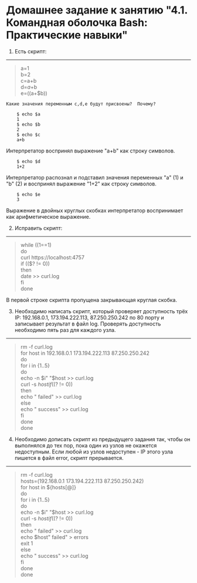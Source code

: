 Домашнее задание к занятию "4.1. Командная оболочка Bash: Практические навыки"
===

1.  Есть скрипт:
---
>a=1  
>b=2  
>c=a+b  
>d=$a+$b  
>e=$(($a+$b))

    Какие значения переменным c,d,e будут присвоены?  Почему?

		$ echo $a
		1
		$ echo $b
		2
		$ echo $c
		a+b  

Интерпретатор воспринял выражение "a+b" как строку символов.

		$ echo $d
		1+2

Интерпретатор распознал и подставил значения переменных "a" (1) и "b" (2) и воспринял выражение "1+2" как строку символов.

		$ echo $e
		3

Выражение в двойных круглых скобках интерпретатор воспринимает как арифметическое выражение.

2. Исправить скрипт:
---
>while ((1==1)  
>do  
> curl https://localhost:4757  
> if (($? != 0))  
>  then  
>   date >> curl.log  
> fi  
>done  

В первой строке скрипта пропущена закрывающая круглая скобка.

3.  Необходимо написать скрипт, который проверяет доступность трёх IP: 192.168.0.1, 173.194.222.113, 87.250.250.242 по 80 порту и записывает результат в файл log. Проверять доступность необходимо пять раз для каждого узла.
---

>rm -f curl.log  
>for host in 192.168.0.1 173.194.222.113 87.250.250.242  
>do  
> for i in {1..5}  
> do  
>  echo -n $i" "$host >> curl.log  
>  curl -s $host  
>  if (($? != 0))  
>  then  
>   echo " failed" >> curl.log  
>  else  
>   echo " success" >> curl.log  
>  fi  
> done  
>done  

4. Необходимо дописать скрипт из предыдущего задания так, чтобы он выполнялся до тех пор, пока один из узлов не окажется недоступным. Если любой из узлов недоступен - IP этого узла пишется в файл error, скрипт прерывается.
---

>rm -f curl.log  
>hosts=(192.168.0.1 173.194.222.113 87.250.250.242)  
>for host in ${hosts[@]}  
>do  
> for i in {1..5}  
> do  
>  echo -n $i" "$host >> curl.log  
>  curl -s $host  
>  if (($? != 0))  
>  then  
>   echo " failed" >> curl.log  
>   echo $host" failed" > errors  
>   exit 1  
>  else  
>   echo " success" >> curl.log  
>  fi  
> done  
>done  

